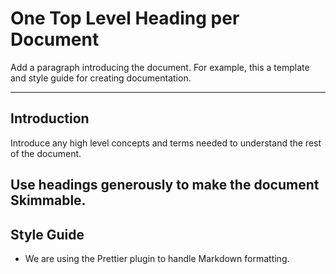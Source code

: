 # One Top Level Heading per Document

Add a paragraph introducing the document. For example, this a template and style guide for creating documentation.

---

## Introduction

Introduce any high level concepts and terms needed to understand the rest of the document.

## Use headings generously to make the document Skimmable.

## Style Guide

-   We are using the Prettier plugin to handle Markdown formatting.
